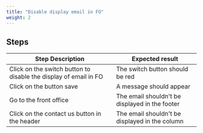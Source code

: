 ```yaml
---
title: "Disable display email in FO"
weight: 2
---
```

## Steps
| Step Description | Expected result |
| ----- | ----- |
| Click on the switch button to disable the display of email in FO | The switch button should be red |
| Click on the button save | A message should appear |
| Go to the front office | The email shouldn't be displayed in the footer |
| Click on the contact us button in the header | The email shouldn't be displayed in the column |
